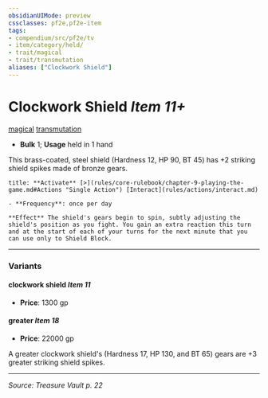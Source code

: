 ```yaml
---
obsidianUIMode: preview
cssclasses: pf2e,pf2e-item
tags:
- compendium/src/pf2e/tv
- item/category/held/
- trait/magical
- trait/transmutation
aliases: ["Clockwork Shield"]
---
```

# Clockwork Shield *Item 11+*  
[magical](rules/traits/magical.md "Magical Item Trait")  [transmutation](rules/traits/transmutation.md "Transmutation School Trait")  

- **Bulk** 1; **Usage** held in 1 hand

This brass-coated, steel shield (Hardness 12, HP 90, BT 45) has +2 striking shield spikes made of bronze gears.

```ad-embed-ability
title: **Activate** [>](rules/core-rulebook/chapter-9-playing-the-game.md#Actions "Single Action") [Interact](rules/actions/interact.md)

- **Frequency**: once per day

**Effect** The shield's gears begin to spin, subtly adjusting the shield's position as you fight. You gain an extra reaction this turn and at the start of each of your turns for the next minute that you can use only to Shield Block.
```

---

### Variants

#### clockwork shield *Item 11*

- **Price**: 1300 gp

#### greater *Item 18*

- **Price**: 22000 gp

A greater clockwork shield's (Hardness 17, HP 130, and BT 65) gears are +3 greater striking shield spikes.

---
*Source: Treasure Vault p. 22*